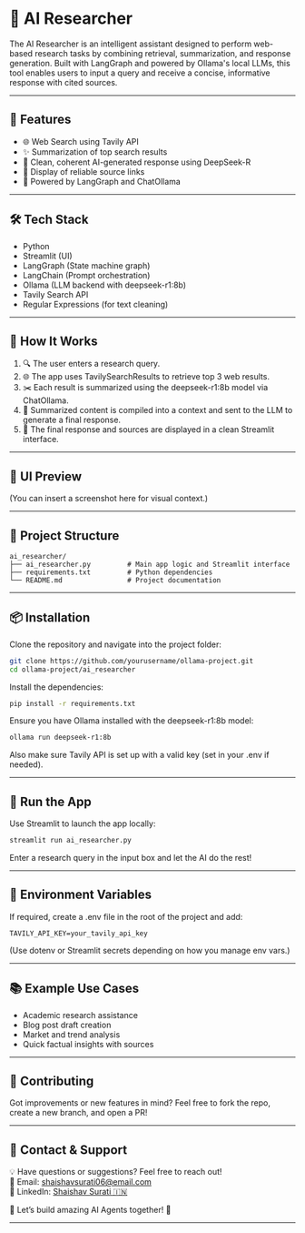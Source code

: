 # 🧠 AI Researcher

The AI Researcher is an intelligent assistant designed to perform web-based research tasks by combining retrieval, summarization, and response generation. Built with LangGraph and powered by Ollama's local LLMs, this tool enables users to input a query and receive a concise, informative response with cited sources.

---

## 📌 Features

- 🌐 Web Search using Tavily API
- ✨ Summarization of top search results
- 🧾 Clean, coherent AI-generated response using DeepSeek-R
- 🔗 Display of reliable source links
- 🤖 Powered by LangGraph and ChatOllama

---

## 🛠️ Tech Stack

- Python
- Streamlit (UI)
- LangGraph (State machine graph)
- LangChain (Prompt orchestration)
- Ollama (LLM backend with deepseek-r1:8b)
- Tavily Search API
- Regular Expressions (for text cleaning)

---

## 🚀 How It Works

1. 🔍 The user enters a research query.
2. 🌐 The app uses TavilySearchResults to retrieve top 3 web results.
3. ✂️ Each result is summarized using the deepseek-r1:8b model via ChatOllama.
4. 🧠 Summarized content is compiled into a context and sent to the LLM to generate a final response.
5. 🔗 The final response and sources are displayed in a clean Streamlit interface.

---

## 📸 UI Preview

(You can insert a screenshot here for visual context.)

---

## 📂 Project Structure

```
ai_researcher/
├── ai_researcher.py         # Main app logic and Streamlit interface
├── requirements.txt         # Python dependencies
└── README.md                # Project documentation
```

---

## 📦 Installation

Clone the repository and navigate into the project folder:

```bash
git clone https://github.com/yourusername/ollama-project.git
cd ollama-project/ai_researcher
```

Install the dependencies:

```bash
pip install -r requirements.txt
```

Ensure you have Ollama installed with the deepseek-r1:8b model:

```bash
ollama run deepseek-r1:8b
```

Also make sure Tavily API is set up with a valid key (set in your .env if needed).

---

## 🧪 Run the App

Use Streamlit to launch the app locally:

```bash
streamlit run ai_researcher.py
```

Enter a research query in the input box and let the AI do the rest!

---

## 🔐 Environment Variables

If required, create a .env file in the root of the project and add:

```env
TAVILY_API_KEY=your_tavily_api_key
```

(Use dotenv or Streamlit secrets depending on how you manage env vars.)

---

## 📚 Example Use Cases

- Academic research assistance
- Blog post draft creation
- Market and trend analysis
- Quick factual insights with sources

---

## 🤝 Contributing

Got improvements or new features in mind? Feel free to fork the repo, create a new branch, and open a PR!

---

## 📧 Contact & Support

💡 Have questions or suggestions? Feel free to reach out!  
📩 Email: shaishavsurati06@email.com  
🔗 LinkedIn: [Shaishav Surati 🇮🇳](https://linkedin.com/in/shaishavsurati)

🚀 Let’s build amazing AI Agents together! 🎯

---